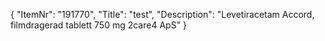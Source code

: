{
  "ItemNr": "191770",
  "Title": "test",
  "Description": "Levetiracetam Accord, filmdragerad tablett 750 mg 2care4 ApS"
}